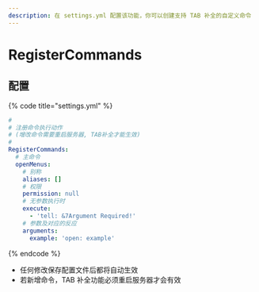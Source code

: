 ```yaml
---
description: 在 settings.yml 配置该功能，你可以创建支持 TAB 补全的自定义命令
---
```


# RegisterCommands

## 配置

{% code title="settings.yml" %}
```yaml
#
# 注册命令执行动作
# (增改命令需要重启服务器, TAB补全才能生效)
#
RegisterCommands:
  # 主命令
  openMenus:
    # 别称
    aliases: []
    # 权限
    permission: null
    # 无参数执行时
    execute:
      - 'tell: &7Argument Required!'
    # 参数及对应的反应
    arguments:
      example: 'open: example'

```
{% endcode %}

* 任何修改保存配置文件后都将自动生效
* 若新增命令，TAB 补全功能必须重启服务器才会有效

